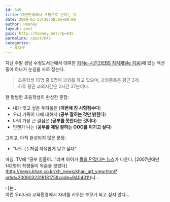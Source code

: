 ```yaml
---
id: 645
title: 대한민국에서 초딩으로 산다는 것
date: 2009-03-23T20:58:05+09:00
author: Hooney
layout: post
guid: http://hooney.net/?p=645
permalink: /post/645
categories:
  - 후니넷
---
```

지난 주말 성남 수정도서관에서 대여한 [지식e-시즌2(EBS 지식채널e 지음)](http://www.aladdin.co.kr/shop/wproduct.aspx?isbn=8956052190)에 있는 섹션 중에 하나가 눈길을 사로 잡는다.

> 초등학생 10명 중 9명이 과외를 하고 있으며, 과외종목은 평균 3개.  
> 하루 평균 과외시간은 2시간 37분이다. 

한 평범한 초등학생이 완성한 문장:

  * 내가 잊고 싶은 두려움은 (**이번에 친 시험점수다**)
  * 우리 가족이 나에 대해서 (**공부 잘하는 것만 밝힌다**)
  * 나의 가장 큰 결점은 (**공부를 못한다는 것이다**)
  * 언젠가 나는 (**공부를 제일 잘하는 OOO를 이기고 싶다**)

그리고, 아직 완성되지 않은 문장:

  * &#8220;나도 ( ) 처럼 자유롭게 날고 싶다&#8221;

마침. TV에 &#8220;공부 힘들어&#8230;&#8221;라며 아이가 [몸을 던졌다는 뉴스](http://imnews.imbc.com/replay/nwtoday/article/2306730_2710.html)가 나온다. [2007년에만 142명의 학생들이 목숨을 끊었다](http://news.khan.co.kr/kh_news/khan_art_view.html?artid=200903231818175&code=940401\)니&#8230;

나는..  
이런 우리나라 교육환경에서 자녀를 키우는 부모가 되고 싶지 않다&#8230;
